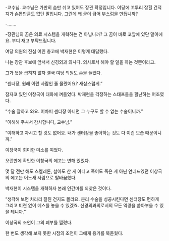 -교수님. 교수님은 가만히 숨만 쉬고 있어도 장관 확정입니다. 야당에 꼬투리 잡힐 건덕지가 손톱만큼도 없단 말입니다. 그런데 왜 굳이 긁어 부스럼을 만듭니까?

-…….

-장관님의 꿈은 의료 시스템을 개혁하는 건 아닙니까? 그 꿈이 바로 코앞에 있단 말이에요. 부디 재고 부탁드립니다.

여당 의원의 진심 어린 충고에 박재현은 이렇게 대답했다.

나는 장관 후보에 앞서서 신경외과 의사다. 의사로서 해야 할 일을 하는 것뿐이라고.

그가 뜻을 굽히지 않자 결국 여당 의원도 손을 들었다.

“센터장, 원래 이런 사람인 줄 몰랐어요? 새삼스럽게.”

잠자코 있던 이창국이 대화에 껴들었다. 박재현을 걱정하는 스태프들을 힐난하는 어조였다.

“수술 잘하고 와요. 어차피 센터장 아니면 그 누구도 할 수 없는 수술이니까.”

“이해해 주셔서 감사합니다, 교수님.”

“이해하고 자시고 할 것도 없어요. 내가 센터장을 좋아하는 것도 다 이런 모습 때문이니까.”

이창국이 희미한 미소를 띠었다.

오랜만에 확인한 이창국의 에고는 변해 있었다.

몇 달 전만 해도 스켈레톤, 살아도 산 게 아니고 죽어도 죽은 게 아닌 언데드였던 이창국의 에고는 어느새 사람으로 탈바꿈했다.

박재현이 시스템을 개혁하자 본래 인간미를 되찾은 것이다.

“생각해 보면 차라리 잘된 건지도 몰라요. 분리 수술을 성공시킨다면 센터장도 편하게 그리고 미련 없이 메스를 놓을 수 있겠죠. 신경외과의로서의 모든 역량을 쏟아부을 수 있을 테니까.”

이창국의 조언이 그의 폐부를 찔렀다.

한 번도 생각해 보지 못한 시점의 조언이 그에게 용기를 북돋웠다.